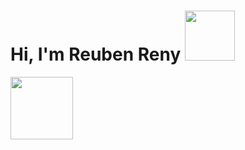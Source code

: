 ### <h1> Hi, I'm Reuben Reny <img src="https://media.tenor.com/XxJsakHJIhIAAAAC/quby-zolboo.gif" width="80"></h1>
<img src="https://i.gifer.com/origin/f5/f5baef4b6b6677020ab8d091ef78a3bc.gif" width="100">

